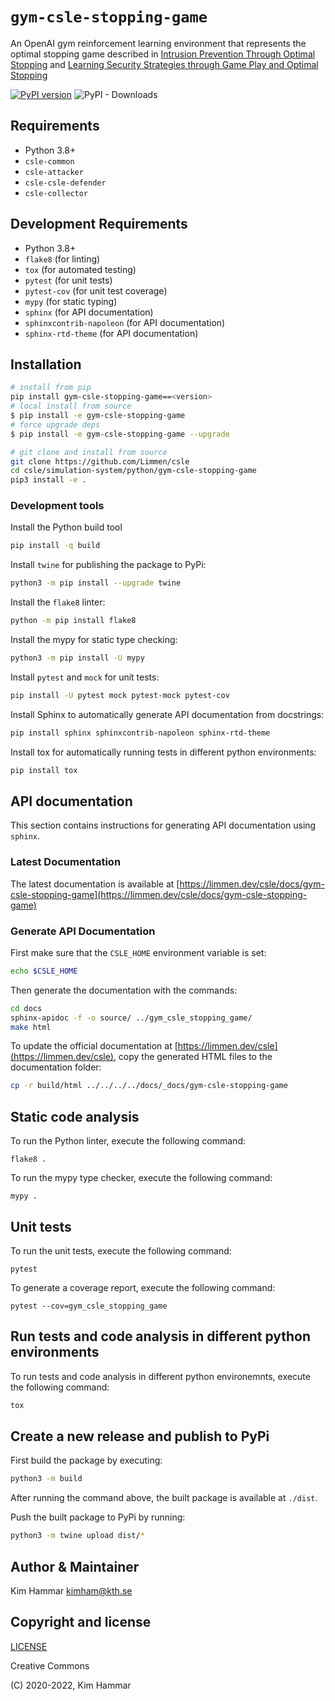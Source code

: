 # `gym-csle-stopping-game`

An OpenAI gym reinforcement learning environment that represents the optimal stopping game described in 
[Intrusion Prevention Through Optimal Stopping](https://ieeexplore.ieee.org/document/9779345) and
[Learning Security Strategies through Game Play and Optimal Stopping](https://limmen.dev/assets/papers/icml_ml4cyber_Hammar_Stadler_final_24_june_2022.pdf)

[![PyPI version](https://badge.fury.io/py/gym-csle-stopping-game.svg)](https://badge.fury.io/py/gym-csle-stopping-game)
![PyPI - Downloads](https://img.shields.io/pypi/dm/gym-csle-stopping-game)

## Requirements

- Python 3.8+
- `csle-common`
- `csle-attacker`
- `csle-csle-defender`
- `csle-collector`

## Development Requirements

- Python 3.8+
- `flake8` (for linting)
- `tox` (for automated testing)
- `pytest` (for unit tests)
- `pytest-cov` (for unit test coverage)
- `mypy` (for static typing)
- `sphinx` (for API documentation)
- `sphinxcontrib-napoleon` (for API documentation)
- `sphinx-rtd-theme` (for API documentation)

## Installation

```bash
# install from pip
pip install gym-csle-stopping-game==<version>
# local install from source
$ pip install -e gym-csle-stopping-game
# force upgrade deps
$ pip install -e gym-csle-stopping-game --upgrade

# git clone and install from source
git clone https://github.com/Limmen/csle
cd csle/simulation-system/python/gym-csle-stopping-game
pip3 install -e .
```

### Development tools

Install the Python build tool
```bash
pip install -q build
```

Install `twine` for publishing the package to PyPi:
```bash
python3 -m pip install --upgrade twine
```

Install the `flake8` linter:
```bash
python -m pip install flake8
```

Install the mypy for static type checking:
```bash
python3 -m pip install -U mypy
```

Install `pytest` and `mock` for unit tests:
```bash
pip install -U pytest mock pytest-mock pytest-cov
```

Install Sphinx to automatically generate API documentation from docstrings:
```bash
pip install sphinx sphinxcontrib-napoleon sphinx-rtd-theme
```

Install tox for automatically running tests in different python environments:
```bash
pip install tox
```

## API documentation

This section contains instructions for generating API documentation using `sphinx`.

### Latest Documentation

The latest documentation is available at [https://limmen.dev/csle/docs/gym-csle-stopping-game](https://limmen.dev/csle/docs/gym-csle-stopping-game)

### Generate API Documentation

First make sure that the `CSLE_HOME` environment variable is set:
```bash
echo $CSLE_HOME
```
Then generate the documentation with the commands:
```bash
cd docs
sphinx-apidoc -f -o source/ ../gym_csle_stopping_game/
make html
```
To update the official documentation at [https://limmen.dev/csle](https://limmen.dev/csle),
copy the generated HTML files to the documentation folder:
```bash
cp -r build/html ../../../../docs/_docs/gym-csle-stopping-game
```

## Static code analysis

To run the Python linter, execute the following command:
```
flake8 .
```

To run the mypy type checker, execute the following command:
```
mypy .
```

## Unit tests

To run the unit tests, execute the following command:
```
pytest
``` 

To generate a coverage report, execute the following command:
```
pytest --cov=gym_csle_stopping_game
```

## Run tests and code analysis in different python environments

To run tests and code analysis in different python environemnts, execute the following command:

```bash
tox
```

## Create a new release and publish to PyPi

First build the package by executing:
```bash
python3 -m build
```
After running the command above, the built package is available at `./dist`.

Push the built package to PyPi by running:
```bash
python3 -m twine upload dist/*
```

## Author & Maintainer

Kim Hammar <kimham@kth.se>

## Copyright and license

[LICENSE](LICENSE.md)

Creative Commons

(C) 2020-2022, Kim Hammar